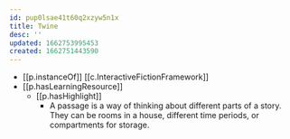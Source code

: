 ```yaml
---
id: pup0lsae41t60q2xzyw5n1x
title: Twine
desc: ''
updated: 1662753995453
created: 1662751443590
---
```


- [[p.instanceOf]] [[c.InteractiveFictionFramework]]
- [[p.hasLearningResource]] 
  - [[p.hasHighlight]] 
    - A passage is a way of thinking about different parts of a story. They can be rooms in a house, different time periods, or compartments for storage. 